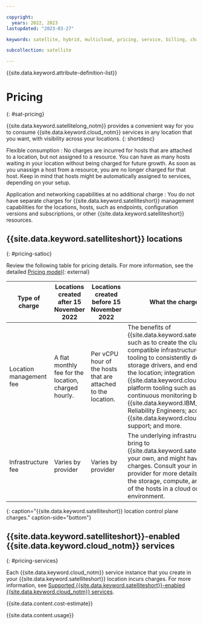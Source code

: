 ```yaml
---

copyright:
  years: 2022, 2023
lastupdated: "2023-03-27"

keywords: satellite, hybrid, multicloud, pricing, service, billing, charges

subcollection: satellite

---
```


{{site.data.keyword.attribute-definition-list}}


# Pricing 
{: #sat-pricing}

{{site.data.keyword.satellitelong_notm}} provides a convenient way for you to consume {{site.data.keyword.cloud_notm}} services in any location that you want, with visibility across your locations.
{: shortdesc}

Flexible consumption
:    No charges are incurred for hosts that are attached to a location, but not assigned to a resource. You can have as many hosts waiting in your location without being charged for future growth. As soon as you unassign a host from a resource, you are no longer charged for that host. Keep in mind that hosts might be automatically assigned to services, depending on your setup.

Application and networking capabilities at no additional charge
:   You do not have separate charges for {{site.data.keyword.satelliteshort}} management capabilities for the locations, hosts, such as endpoints, configuration versions and subscriptions, or other {{site.data.keyword.satelliteshort}} resources.

## {{site.data.keyword.satelliteshort}} locations
{: #pricing-satloc}

Review the following table for pricing details. For more information, see the detailed [Pricing model](https://cloud.ibm.com/satellite/overview){: external}

| Type of charge | Locations created after 15 November 2022 | Locations created before 15 November 2022 | What the charge covers |
| --- | --- | --- | --- |
| Location management fee | A flat monthly fee for the location, charged hourly. | Per vCPU hour of the hosts that are attached to the location. | The benefits of {{site.data.keyword.satellitelong_notm}}, such as to create the cluster on any compatible infrastructure that you want; tooling to consistently deploy apps, storage drivers, and endpoints across the location; integration with {{site.data.keyword.cloud_notm}} platform tooling such as IAM; continuous monitoring by {{site.data.keyword.IBM_notm}} Site Reliability Engineers; access to {{site.data.keyword.cloud_notm}} support; and more.  |
| Infrastructure fee | Varies by provider | Varies by provider | The underlying infrastructure that you bring to {{site.data.keyword.satelliteshort}} is your own, and might have its own charges. Consult your infrastructure provider for more details, such as about the storage, compute, and networking of the hosts in a cloud or on-prem environment. |
{: caption="{{site.data.keyword.satelliteshort}} location control plane charges." caption-side="bottom"}

## {{site.data.keyword.satelliteshort}}-enabled {{site.data.keyword.cloud_notm}} services
{: #pricing-services}

Each {{site.data.keyword.cloud_notm}} service instance that you create in your {{site.data.keyword.satelliteshort}} location incurs charges. For more information, see [Supported {{site.data.keyword.satelliteshort}}-enabled {{site.data.keyword.cloud_notm}} services](/docs/satellite?topic=satellite-managed-services).

{{site.data.content.cost-estimate}}

{{site.data.content.usage}}

